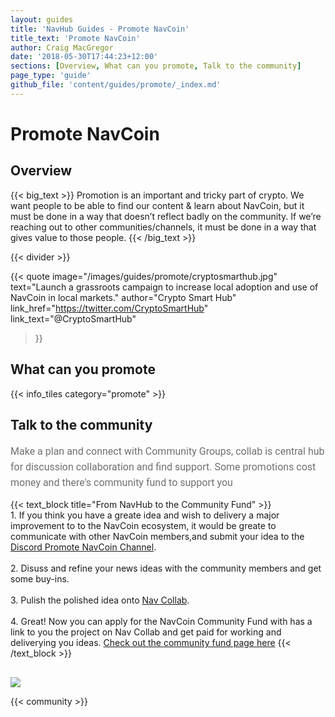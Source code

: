 ```yaml
---
layout: guides
title: 'NavHub Guides - Promote NavCoin'
title_text: 'Promote NavCoin'
author: Craig MacGregor
date: '2018-05-30T17:44:23+12:00'
sections: [Overview, What can you promote, Talk to the community]
page_type: 'guide'
github_file: 'content/guides/promote/_index.md'
---
```


# Promote NavCoin

## Overview

{{< big_text >}}
Promotion is an important and tricky part of crypto. We want people to be able to find our content & learn about NavCoin, but it must be done in a way that doesn’t reflect badly on the community. If we’re reaching out to other communities/channels, it must be done in a way that gives value to those people.
{{< /big_text >}}

{{< divider >}}


{{< quote
  image="/images/guides/promote/cryptosmarthub.jpg"
  text="Launch a grassroots campaign to increase local adoption and use of NavCoin in local markets."
  author="Crypto Smart Hub"
  link_href="https://twitter.com/CryptoSmartHub"
  link_text="@CryptoSmartHub"
>}}

## What can you promote

{{< info_tiles category="promote" >}}

## Talk to the community



<p class="no-title-text">
    Make a plan and connect with Community Groups, collab is central hub for discussion collaboration and find support. Some promotions cost money and there's community fund to support you
</p>

<style>
.no-title-text{
    max-width: 700px;
    font-family: Roboto;
    font-weight: normal;
    font-size: 16px;
    line-height: 25px;
    text-align: left;
    color: #707070;
    margin: 0 auto;
}
</style>

{{< text_block
  title="From NavHub to the Community Fund" >}}
    <br>
    1. If you think you have a greate idea and wish to delivery a major improvement to to the NavCoin ecosystem, it would be greate to communicate with other NavCoin members,and submit your idea to the <a href="https://discord.gg/uzq4jYr" target=e>Discord Promote NavCoin Channel</a>.
    <br><br>
    2. Disuss and refine your news ideas with the community members and get some buy-ins.
    <br><br>
    3. Pulish the polished idea onto <a href="https://collab.navcoin.org/dashboard">Nav Collab</a>.
    <br><br>
    4. Great! Now you can apply for the NavCoin Community Fund with has a link to you the project on Nav Collab and get paid for working and deliverying you ideas. <a href="https://navcoin.org/en/community-fund/" target=e>Check out the community fund page here</a>
{{< /text_block >}}

<img src="/images/guides/workflow.png" style="display: flex; max-width: 700px;margin: 0 auto; margin-top: 30px;">

{{< community >}}
